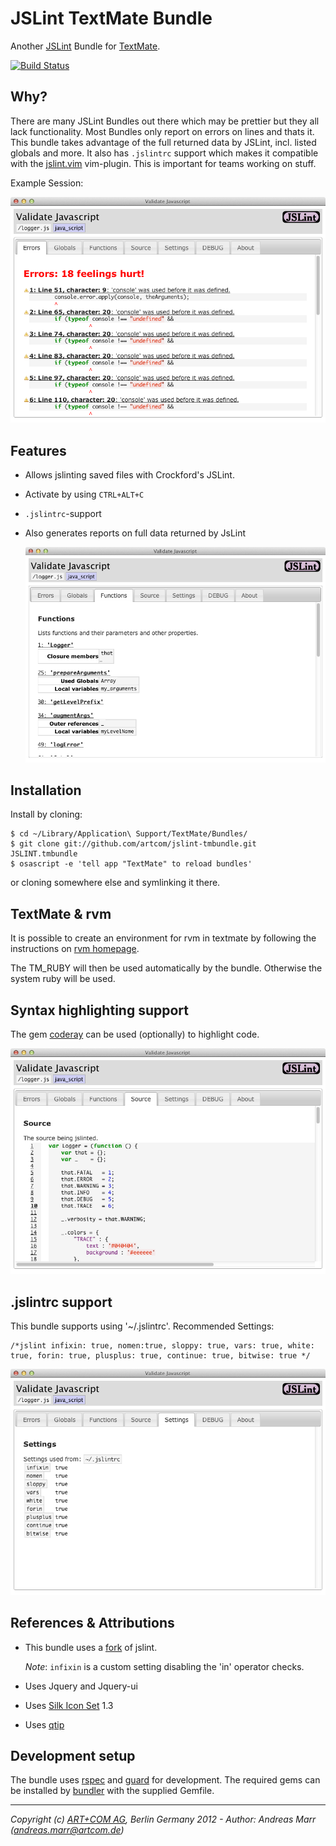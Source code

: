 # JSLint TextMate Bundle

Another [JSLint] Bundle for [TextMate].

[![Build Status](https://secure.travis-ci.org/artcom/jslint-tmbundle.png?branch=master)](http://travis-ci.org/#!/artcom/jslint-tmbundle)

## Why?

There are many JSLint Bundles out there which may be prettier but they all lack functionality.
Most Bundles only report on errors on lines and thats it.
This bundle takes advantage of the full returned data by JSLint, incl. listed globals and more.
It also has `.jslintrc` support which makes it compatible with the [jslint.vim] vim-plugin.
This is important for teams working on stuff.

Example Session:

![Example Session](https://github.com/artcom/jslint-tmbundle/raw/master/Support/images/screenshots/errors.png)

## Features

* Allows jslinting saved files with Crockford's JSLint.

* Activate by using `CTRL+ALT+C`

* `.jslintrc`-support

* Also generates reports on full data returned by JsLint

  ![Functions](https://github.com/artcom/jslint-tmbundle/raw/master/Support/images/screenshots/functions.png)

## Installation

Install by cloning:

    $ cd ~/Library/Application\ Support/TextMate/Bundles/
    $ git clone git://github.com/artcom/jslint-tmbundle.git JSLINT.tmbundle
    $ osascript -e 'tell app "TextMate" to reload bundles'

or cloning somewhere else and symlinking it there.

## TextMate & rvm

It is possible to create an environment for rvm in textmate by following the
instructions on [rvm homepage].

The TM_RUBY will then be used automatically by the bundle. Otherwise the 
system ruby will be used.

## Syntax highlighting support

The gem [coderay] can be used (optionally) to highlight code.

![Highlighted Source](https://github.com/artcom/jslint-tmbundle/raw/master/Support/images/screenshots/source.png)

## .jslintrc support

This bundle supports using '~/.jslintrc'. Recommended Settings:

    /*jslint infixin: true, nomen:true, sloppy: true, vars: true, white: true, forin: true, plusplus: true, continue: true, bitwise: true */

![Settings](https://github.com/artcom/jslint-tmbundle/raw/master/Support/images/screenshots/settings.png)

## References & Attributions

* This bundle uses a [fork] of jslint.

  *Note*: `infixin` is a custom setting disabling the 'in' operator checks.

* Uses Jquery and Jquery-ui

* Uses [Silk Icon Set] 1.3

* Uses [qtip]

## Development setup

The bundle uses [rspec] and [guard] for development. The required gems can be
installed by [bundler] with the supplied Gemfile.

- - -
*Copyright (c) [ART+COM AG](http://www.artcom.de/), Berlin Germany 2012 - Author: Andreas Marr (andreas.marr@artcom.de)*

  [JSLint]: https://github.com/douglascrockford/JSLint
  [jslint.vim]: https://github.com/hallettj/jslint.vim.git
  [TextMate]: http://macromates.com/
  [rvm homepage]: https://rvm.io/integration/textmate/
  [fork]: https://github.com/artcom/JSLint
  [coderay]: https://github.com/rubychan/coderay
  [Silk Icon Set]: http://www.famfamfam.com/lab/icons/silk/
  [qtip]: http://craigsworks.com/projects/qtip/
  [rspec]: http://rspec.info/
  [guard]: https://github.com/guard/guard
  [bundler]: http://gembundler.com/
